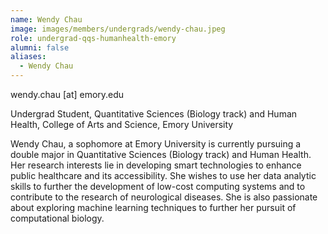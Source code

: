 ```yaml
---
name: Wendy Chau
image: images/members/undergrads/wendy-chau.jpeg
role: undergrad-qqs-humanhealth-emory
alumni: false
aliases:
  - Wendy Chau
---
```


wendy.chau [at] emory.edu

Undergrad Student, Quantitative Sciences (Biology track) and Human Health, College of Arts and Science, Emory University

Wendy Chau, a sophomore at Emory University is currently pursuing a double major in Quantitative Sciences (Biology track) and Human Health. Her research interests lie in developing smart technologies to enhance public healthcare and its accessibility. She wishes to use her data analytic skills to further the development of low-cost computing systems and to contribute to the research of neurological diseases. She is also passionate about exploring machine learning techniques to further her pursuit of computational biology.